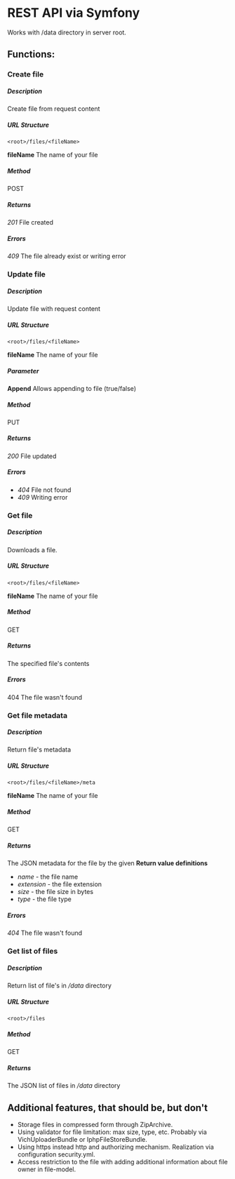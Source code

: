 REST API via Symfony
======

Works with /data directory in server root.

Functions:
------


### Create file


##### Description
Create file from request content

##### URL Structure
```
<root>/files/<fileName>
```
**fileName** The name of your file

##### Method
POST

##### Returns
_201_ File created

##### Errors
_409_ The file already exist or writing error


### Update file


##### Description
Update file with request content

##### URL Structure
```
<root>/files/<fileName>
```
**fileName** The name of your file

##### Parameter
**Append** Allows appending to file (true/false)

##### Method
PUT

##### Returns
_200_ File updated

##### Errors
* _404_ File not found
* _409_ Writing error


### Get file


##### Description
Downloads a file.

##### URL Structure
```
<root>/files/<fileName>
```
**fileName** The name of your file

##### Method
GET

##### Returns
The specified file's contents

##### Errors
404 The file wasn't found


### Get file metadata


##### Description
Return file's metadata

##### URL Structure
```
<root>/files/<fileName>/meta
```
**fileName** The name of your file

##### Method
GET

##### Returns
The JSON metadata for the file by the given <fileName>
**Return value definitions**
* _name_ - the file name
* _extension_ - the file extension
* _size_ - the file size in bytes
* _type_ - the file type

##### Errors
_404_ The file wasn't found


### Get list of files


##### Description
Return list of file's in _/data_ directory

##### URL Structure
```
<root>/files
```

##### Method
GET

##### Returns
The JSON list of files in _/data_ directory


Additional features, that should be, but don't
------

* Storage files in compressed form through ZipArchive.
* Using validator for file limitation: max size, type, etc. Probably via VichUploaderBundle or IphpFileStoreBundle.
* Using https instead http and authorizing mechanism. Realization via configuration security.yml.
* Access restriction to the file with adding additional information about file owner in file-model.